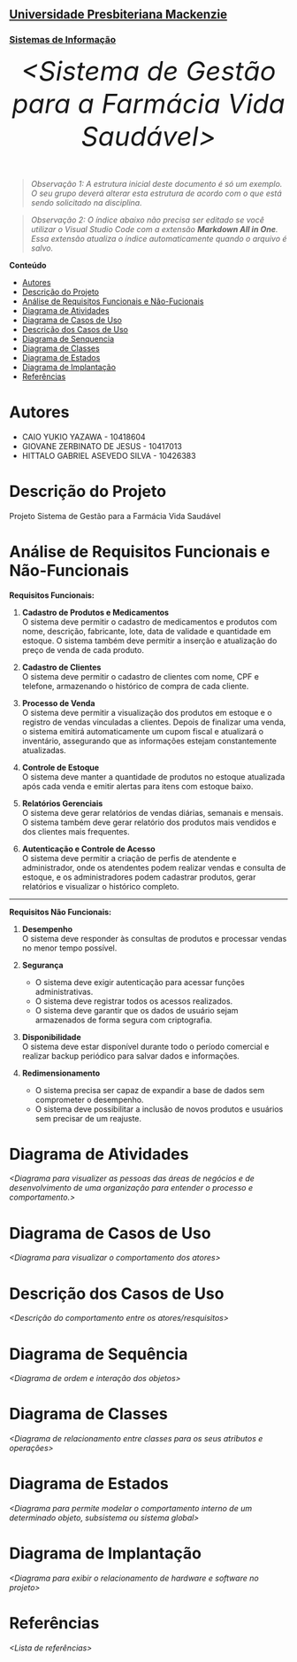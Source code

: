 <h2><a href= "https://www.mackenzie.br">Universidade Presbiteriana Mackenzie</a></h2>
<h3><a href= "https://www.mackenzie.br/graduacao/sao-paulo-higienopolis/sistemas-de-informacao">Sistemas de Informação</a></h3>


<font size="+12"><center>
*&lt;Sistema de Gestão para a Farmácia Vida Saudável&gt;*
</center></font>

>*Observação 1: A estrutura inicial deste documento é só um exemplo. O seu grupo deverá alterar esta estrutura de acordo com o que está sendo solicitado na disciplina.*

>*Observação 2: O índice abaixo não precisa ser editado se você utilizar o Visual Studio Code com a extensão **Markdown All in One**. Essa extensão atualiza o índice automaticamente quando o arquivo é salvo.*

**Conteúdo**

- [Autores](#nome-alunos)
- [Descrição do Projeto](#introdução-do-projeto)
- [Análise de Requisitos Funcionais e Não-Fucionais](#descrição-dos-requisitos)
- [Diagrama de Atividades](#diagrama-de-atividades) 
- [Diagrama de Casos de Uso](#diagrama-de-comportamento-atores)
- [Descrição dos Casos de Uso](#descrição-das-funcões)
- [Diagrama de Senquencia](#diagrama-de-ordem-interações)
- [Diagrama de Classes](#diagrama-orientado-objetos)
- [Diagrama de Estados](#diagrama-estrutura-componente)
- [Diagrama de Implantação](#diagrama-de-hardware-software)
- [Referências](#referências)


# Autores

* CAIO YUKIO YAZAWA - 10418604  
* GIOVANE ZERBINATO DE JESUS - 10417013 
* HITTALO GABRIEL ASEVEDO SILVA - 10426383 

# Descrição do Projeto

Projeto Sistema de Gestão para a Farmácia Vida Saudável

# Análise de Requisitos Funcionais e Não-Funcionais
**Requisitos Funcionais:**

1. **Cadastro de Produtos e Medicamentos**  
   O sistema deve permitir o cadastro de medicamentos e produtos com nome, descrição, fabricante, lote, data de validade e quantidade em estoque. O sistema também deve permitir a inserção e atualização do preço de venda de cada produto.  

2. **Cadastro de Clientes**  
   O sistema deve permitir o cadastro de clientes com nome, CPF e telefone, armazenando o histórico de compra de cada cliente.  

3. **Processo de Venda**  
   O sistema deve permitir a visualização dos produtos em estoque e o registro de vendas vinculadas a clientes. Depois de finalizar uma venda, o sistema emitirá automaticamente um cupom fiscal e atualizará o inventário, assegurando que as informações estejam constantemente atualizadas.  

4. **Controle de Estoque**  
   O sistema deve manter a quantidade de produtos no estoque atualizada após cada venda e emitir alertas para itens com estoque baixo.  

5. **Relatórios Gerenciais**  
   O sistema deve gerar relatórios de vendas diárias, semanais e mensais. O sistema também deve gerar relatório dos produtos mais vendidos e dos clientes mais frequentes.  

6. **Autenticação e Controle de Acesso**  
   O sistema deve permitir a criação de perfis de atendente e administrador, onde os atendentes podem realizar vendas e consulta de estoque, e os administradores podem cadastrar produtos, gerar relatórios e visualizar o histórico completo.  

---

**Requisitos Não Funcionais:**

1. **Desempenho**  
   O sistema deve responder às consultas de produtos e processar vendas no menor tempo possível.  

2. **Segurança**  
   - O sistema deve exigir autenticação para acessar funções administrativas.  
   - O sistema deve registrar todos os acessos realizados.  
   - O sistema deve garantir que os dados de usuário sejam armazenados de forma segura com criptografia.  

3. **Disponibilidade**  
   O sistema deve estar disponível durante todo o período comercial e realizar backup periódico para salvar dados e informações.  

4. **Redimensionamento**  
   - O sistema precisa ser capaz de expandir a base de dados sem comprometer o desempenho.  
   - O sistema deve possibilitar a inclusão de novos produtos e usuários sem precisar de um reajuste.  

# Diagrama de Atividades

*&lt;Diagrama para visualizer as pessoas das áreas de negócios e de desenvolvimento de uma organização para entender o processo e comportamento.&gt;*

# Diagrama de Casos de Uso

*&lt;Diagrama para visualizar o comportamento dos atores&gt;*

# Descrição dos Casos de Uso

*&lt;Descrição do comportamento entre os atores/resquisitos&gt;*

# Diagrama de Sequência

*&lt;Diagrama de ordem e interação dos objetos&gt;*

# Diagrama de Classes

*&lt;Diagrama de relacionamento entre classes para os seus atributos e operações&gt;*

# Diagrama de Estados

*&lt;Diagrama para permite modelar o comportamento interno de um determinado objeto, subsistema ou sistema global&gt;*

# Diagrama de Implantação

*&lt;Diagrama para exibir o relacionamento de hardware e software no projeto&gt;*

# Referências

*&lt;Lista de referências&gt;*
